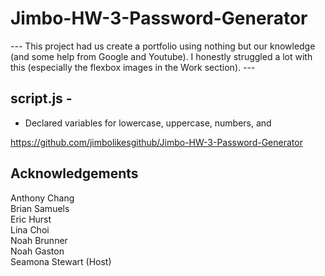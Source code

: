 # Jimbo-HW-3-Password-Generator

--- This project had us create a portfolio using nothing but our knowledge (and some help from
Google and Youtube). I honestly struggled a lot with this (especially the flexbox images in the 
Work section).  ---

script.js - 
---------
* Declared variables for lowercase, uppercase, numbers, and 


https://github.com/jimbolikesgithub/Jimbo-HW-3-Password-Generator

Acknowledgements
----------------
Anthony Chang</br>
Brian Samuels <br/>
Eric Hurst <br/>
Lina Choi <br/>
Noah Brunner</br>
Noah Gaston</br>
Seamona Stewart (Host)
